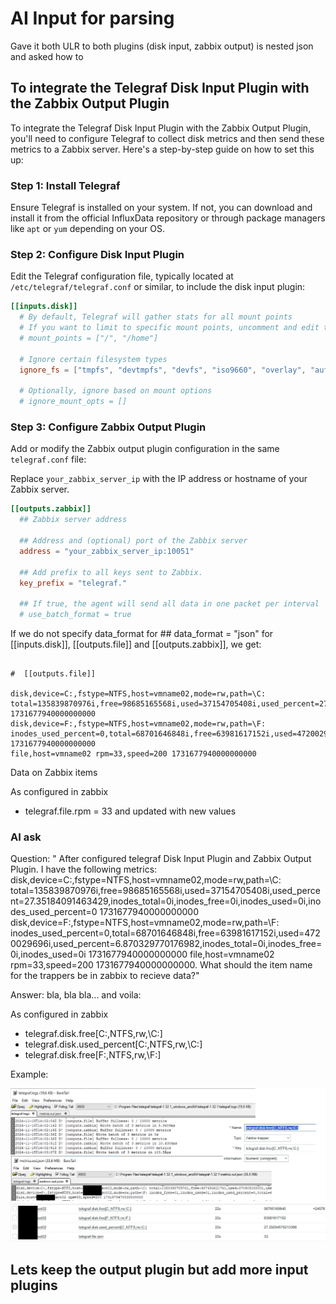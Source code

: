 # AI Input for parsing

Gave it both ULR to both plugins (disk input, zabbix output) is nested json and asked how to

## To integrate the Telegraf Disk Input Plugin with the Zabbix Output Plugin

To integrate the Telegraf Disk Input Plugin with the Zabbix Output Plugin, you'll need to configure Telegraf to collect disk metrics and then send these metrics to a Zabbix server. Here's a step-by-step guide on how to set this up:

### Step 1: Install Telegraf
Ensure Telegraf is installed on your system. If not, you can download and install it from the official InfluxData repository or through package managers like `apt` or `yum` depending on your OS.

### Step 2: Configure Disk Input Plugin

Edit the Telegraf configuration file, typically located at `/etc/telegraf/telegraf.conf` or similar, to include the disk input plugin:

```toml
[[inputs.disk]]
  # By default, Telegraf will gather stats for all mount points
  # If you want to limit to specific mount points, uncomment and edit the following:
  # mount_points = ["/", "/home"]

  # Ignore certain filesystem types
  ignore_fs = ["tmpfs", "devtmpfs", "devfs", "iso9660", "overlay", "aufs", "squashfs"]

  # Optionally, ignore based on mount options
  # ignore_mount_opts = []
```


### Step 3: Configure Zabbix Output Plugin

Add or modify the Zabbix output plugin configuration in the same `telegraf.conf` file:

Replace `your_zabbix_server_ip` with the IP address or hostname of your Zabbix server.

```toml
[[outputs.zabbix]]
  ## Zabbix server address
  
  ## Address and (optional) port of the Zabbix server
  address = "your_zabbix_server_ip:10051"

  ## Add prefix to all keys sent to Zabbix.
  key_prefix = "telegraf."

  ## If true, the agent will send all data in one packet per interval
  # use_batch_format = true
```

If we do not specify data_format for  ## data_format = "json" for [[inputs.disk]], [[outputs.file]] and [[outputs.zabbix]], we get:


```log

#  [[outputs.file]]

disk,device=C:,fstype=NTFS,host=vmname02,mode=rw,path=\C: total=135839870976i,free=98685165568i,used=37154705408i,used_percent=27.35184091463429,inodes_total=0i,inodes_free=0i,inodes_used=0i,inodes_used_percent=0 1731677940000000000
disk,device=F:,fstype=NTFS,host=vmname02,mode=rw,path=\F: inodes_used_percent=0,total=68701646848i,free=63981617152i,used=4720029696i,used_percent=6.870329770176982,inodes_total=0i,inodes_free=0i,inodes_used=0i 1731677940000000000
file,host=vmname02 rpm=33,speed=200 1731677940000000000
```

Data on Zabbix items

As configured in zabbix
* telegraf.file.rpm = 33 and updated with new values

### AI ask

Question:
" After configured telegraf Disk Input Plugin and Zabbix Output Plugin.  I have the following metrics: 
disk,device=C:,fstype=NTFS,host=vmname02,mode=rw,path=\C: total=135839870976i,free=98685165568i,used=37154705408i,used_percent=27.35184091463429,inodes_total=0i,inodes_free=0i,inodes_used=0i,inodes_used_percent=0 1731677940000000000
disk,device=F:,fstype=NTFS,host=vmname02,mode=rw,path=\F: inodes_used_percent=0,total=68701646848i,free=63981617152i,used=4720029696i,used_percent=6.870329770176982,inodes_total=0i,inodes_free=0i,inodes_used=0i 1731677940000000000
file,host=vmname02 rpm=33,speed=200 1731677940000000000. What should the item name for the trappers be in zabbix to recieve data?"

Answer:
bla, bla bla... and voila:

As configured in zabbix
* telegraf.disk.free[C:,NTFS,rw,\C:]
* telegraf.disk.used_percent[C:,NTFS,rw,\C:]
* telegraf.disk.free[F:,NTFS,rw,\F:]

Example:

![Disk to zabbix](https://github.com/spawnmarvel/linux-and-azure/blob/main/azure-extra-linux-vm/telegraf/images/disk_2_zabbix.jpg)


## Lets keep the output plugin but add more input plugins

